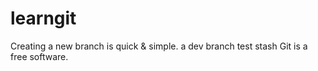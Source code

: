# learngit
Creating a new branch is quick & simple.
a dev branch
test stash
Git is a free software.
